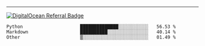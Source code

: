 ---
[![DigitalOcean Referral Badge](https://web-platforms.sfo2.digitaloceanspaces.com/WWW/Badge%203.svg)](https://www.digitalocean.com/?refcode=37fa54d82492&utm_campaign=Referral_Invite&utm_medium=Referral_Program&utm_source=badge)

<!--START_SECTION:waka-->

```text
Python                     ██████████████░░░░░░░░░░░   56.53 %
Markdown                   ██████████░░░░░░░░░░░░░░░   40.14 %
Other                      ▒░░░░░░░░░░░░░░░░░░░░░░░░   01.49 %
```

<!--END_SECTION:waka-->


[linkedin]: https://www.linkedin.com/in/mohamed-elh/

